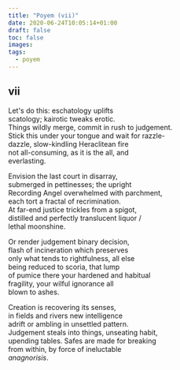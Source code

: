 ```yaml
---
title: "Poyem (vii)"
date: 2020-06-24T10:05:14+01:00
draft: false
toc: false
images:
tags: 
  - poyem
---
```

## vii

Let's do this: eschatology uplifts   
scatology; kairotic tweaks erotic.   
Things wildly merge, commit in rush to judgement.   
Stick this under your tongue and wait for razzle-   
dazzle, slow-kindling Heraclitean fire   
not all-consuming, as it is the all, and   
everlasting.   

Envision the last court in disarray,   
submerged in pettinesses; the upright   
Recording Angel overwhelmed with parchment,   
each tort a fractal of recrimination.   
At far-end justice trickles from a spigot,   
distilled and perfectly translucent liquor /   
lethal moonshine.   

Or render judgement binary decision,   
flash of incineration which preserves   
only what tends to rightfulness, all else   
being reduced to scoria, that lump   
of pumice there your hardened and habitual   
fragility, your wilful ignorance all  
blown to ashes.   

Creation is recovering its senses,   
in fields and rivers new intelligence   
adrift or ambling in unsettled pattern.   
Judgement steals into things, unseating habit,   
upending tables. Safes are made for breaking   
from within, by force of ineluctable   
_anagnorisis_.